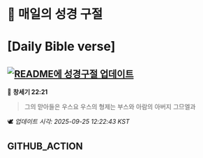 # 🙏 매일의 성경 구절
# [Daily Bible verse]
## [![README에 성경구절 업데이트](https://github.com/DONGSUKA/first_test/actions/workflows/update-readme-bible.yml/badge.svg)](https://github.com/DONGSUKA/first_test/actions/workflows/update-readme-bible.yml)
<!-- START_BIBLE_VERSE -->
📖 **창세기 22:21**
> 그의 맏아들은 우스요 우스의 형제는 부스와 아람의 아버지 그므엘과

🕊️ _업데이트 시각: 2025-09-25 12:22:43 KST_
  <!-- END_BIBLE_VERSE -->
## GITHUB_ACTION
